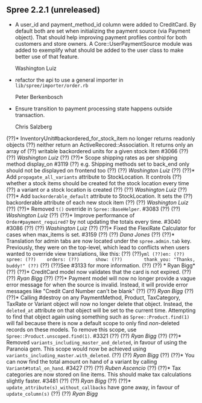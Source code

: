 ## Spree 2.2.1 (unreleased) ##

*   A user_id and payment_method_id column were added to CreditCard. By default
    both are set when initializing the payment source (via Payment object). That
    should help improving payment profiles control for both customers and store
    owners. A Core::UserPaymentSource module was added to exemplify what should
    be added to the user class to make better use of that feature.

    Washington Luiz

*   refactor the api to use a general importer in `lib/spree/importer/order.rb`

    Peter Berkenbosch

*   Ensure transition to payment processing state happens outside transaction.

    Chris Salzberg

(??)*   InventoryUnit#backordered_for_stock_item no longer returns readonly objects
(??)    neither return an ActiveRecored::Association. It returns only an array of
(??)    writable backordered units for a given stock item #3066
(??)
(??)    *Washington Luiz*
(??)
(??)*   Scope shipping rates as per shipping method display_on #3119
(??)    e.g. Shipping methods set to back_end only should not be displayed on frontend too
(??)
(??)    *Washington Luiz*
(??)
(??)*   Add `propagate_all_variants` attribute to StockLocation. It controls
(??)    whether a stock items should be created fot the stock location every time
(??)    a variant or a stock location is created
(??)
(??)    *Washington Luiz*
(??)
(??)*   Add `backorderable_default` attribute to StockLocation. It sets the
(??)    backorderable attribute of each new stock item
(??)
(??)    *Washington Luiz*
(??)
(??)*   Removed `t()` override in `Spree::BaseHelper`. #3083
(??)
(??)    *Washington Luiz*
(??)
(??)*   Improve performance of `Order#payment_required?` by not updating the totals every time. #3040 #3086
(??)
(??)    *Washington Luiz*
(??)
(??)*   Fixed the FlexiRate Calculator for cases when max_items is set. #3159
(??)
(??)    *Dana Jones*
(??)
(??)* Translation for admin tabs are now located under the `spree.admin.tab` key. Previously, they were on the top-level, which lead to conflicts when users wanted to override view translations, like this:
(??)
(??)```yml
(??)en:
(??)  spree:
(??)    orders:
(??)      show:
(??)        thank_you: "Thanks, buddy!"
(??)```
(??)
(??)See #3133 for more information.
(??)
(??)    * Ryan Bigg*
(??)
(??)* CreditCard model now validates that the card is not expired.
(??)
(??)    *Ryan Bigg*
(??)
(??)* Payment model will now no longer provide a vague error message for when the source is invalid. Instead, it will provide error messages like "Credit Card Number can't be blank"
(??)
(??)    *Ryan Bigg*
(??)
(??)* Calling #destroy on any PaymentMethod, Product, TaxCategory, TaxRate or Variant object will now no longer delete that object. Instead, the `deleted_at` attribute on that object will be set to the current time. Attempting to find that object again using something such as `Spree::Product.find(1)` will fail because there is now a default scope to only find *non*-deleted records on these models. To remove this scope, use `Spree::Product.unscoped.find(1)`. #3321
(??)
(??)    *Ryan Bigg*
(??)
(??)* Removed `variants_including_master_and_deleted`, in favour of using the Paranoia gem. This scope would now be achieved using `variants_including_master.with_deleted`.
(??)
(??)    *Ryan Bigg*
(??)
(??)* You can now find the total amount on hand of a variant by calling `Variant#total_on_hand`. #3427
(??)
(??)    *Ruben Ascencio*
(??)
(??)* Tax categories are now stored on line items. This should make tax calculations slightly faster. #3481
(??)
(??)    *Ryan Bigg*
(??)
(??)* `update_attribute(s)_without_callbacks` have gone away, in favour of `update_column(s)`
(??)
(??)    *Ryan Bigg*